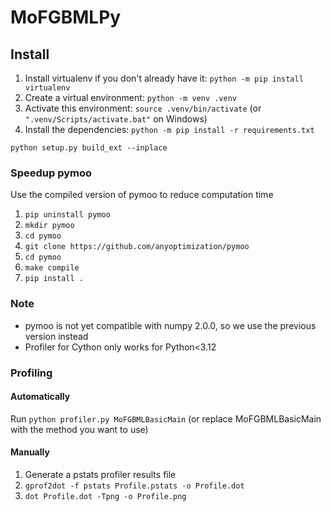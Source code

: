 # MoFGBMLPy

## Install

1. Install virtualenv if you don't already have it: `python -m pip install virtualenv`
2. Create a virtual environment: `python -m venv .venv`
3. Activate this environment: `source .venv/bin/activate` (or `".venv/Scripts/activate.bat"` on Windows)
4. Install the dependencies: `python -m pip install -r requirements.txt`

`python setup.py build_ext --inplace`

### Speedup pymoo
Use the compiled version of pymoo to reduce computation time

1. `pip uninstall pymoo`
2. `mkdir pymoo`
3. `cd pymoo`
4. `git clone https://github.com/anyoptimization/pymoo`
5. `cd pymoo`
6. `make compile`
7. `pip install .`

### Note
- pymoo is not yet compatible with numpy 2.0.0, so we use the previous version instead
- Profiler for Cython only works for Python<3.12


### Profiling

#### Automatically

Run `python profiler.py MoFGBMLBasicMain` (or replace MoFGBMLBasicMain with the method you want to use)

#### Manually

1. Generate a pstats profiler results file
2. `gprof2dot -f pstats Profile.pstats -o Profile.dot`
3. `dot Profile.dot -Tpng -o Profile.png`